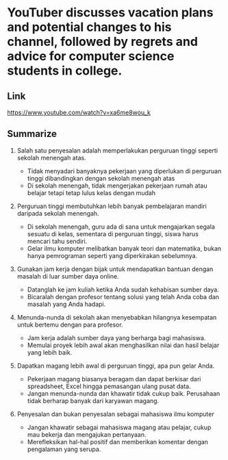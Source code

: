 
# YouTuber discusses vacation plans and potential changes to his channel, followed by regrets and advice for computer science students in college.

## Link

https://www.youtube.com/watch?v=xa6me8wou_k

## Summarize

1. Salah satu penyesalan adalah memperlakukan perguruan tinggi seperti sekolah menengah atas.
	- Tidak menyadari banyaknya pekerjaan yang diperlukan di perguruan tinggi dibandingkan dengan sekolah menengah atas
	- Di sekolah menengah, tidak mengerjakan pekerjaan rumah atau belajar tetapi tetap lulus kelas dengan mudah

2. Perguruan tinggi membutuhkan lebih banyak pembelajaran mandiri daripada sekolah menengah.
	- Di sekolah menengah, guru ada di sana untuk mengajarkan segala sesuatu di kelas, sementara di perguruan tinggi, siswa harus mencari tahu sendiri.
	- Gelar ilmu komputer melibatkan banyak teori dan matematika, bukan hanya pemrograman seperti yang diperkirakan sebelumnya.

3. Gunakan jam kerja dengan bijak untuk mendapatkan bantuan dengan masalah di luar sumber daya online.
	- Datanglah ke jam kuliah ketika Anda sudah kehabisan sumber daya.
	- Bicaralah dengan profesor tentang solusi yang telah Anda coba dan masalah yang Anda hadapi.

4. Menunda-nunda di sekolah akan menyebabkan hilangnya kesempatan untuk bertemu dengan para profesor.
	- Jam kerja adalah sumber daya yang berharga bagi mahasiswa.
	- Memulai proyek lebih awal akan menghasilkan nilai dan hasil belajar yang lebih baik.

5. Dapatkan magang lebih awal di perguruan tinggi, apa pun gelar Anda.
	- Pekerjaan magang biasanya beragam dan dapat berkisar dari spreadsheet, Excel hingga pemasangan ulang pusat data.
	- Jangan menunda-nunda dan khawatir tidak cukup baik. Perusahaan tidak berharap banyak dari karyawan magang.

6. Penyesalan dan bukan penyesalan sebagai mahasiswa ilmu komputer
	- Jangan khawatir sebagai mahasiswa magang atau pelajar, cukup mau bekerja dan mengajukan pertanyaan.
	- Merefleksikan hal-hal positif dan memberikan komentar dengan pengalaman yang serupa.
